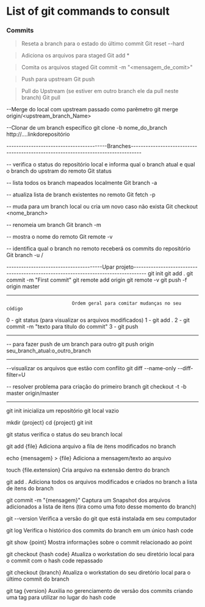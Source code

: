 # List of git commands to consult


### Commits 
>Reseta a branch para o estado do último commit
Git reset --hard

>Adiciona os arquivos para staged
Git add *

>Comita os arquivos staged
Git commit -m "<mensagem_de_comit>"

>Push para upstream
Git push

>Pull do Upstream (se estiver em outro branch ele da pull neste branch)
Git pull
 
--Merge do local com upstream passado como parêmetro
git merge origin/<upstream_branch_Name>

--Clonar de um branch específico
git clone -b nome_do_branch http://....linkdorepositório

-----------------------------------------Branches----------------------------------------------------------------------------------

-- verifica o status do repositório local e informa qual o branch atual e qual o branch do upstram do remoto
Git status

-- lista todos os branch mapeados localmente
Git branch -a

-- atualiza lista de branch existentes no remoto
Git fetch -p

-- muda para um branch local ou cria um novo caso não exista
Git  checkout <nome_branch>

-- renomeia um branch
Git branch -m <nome-antigo> <novo-nome>

-- mostra o nome do remoto
Git remote -v

-- identifica qual o branch no remoto receberá os commits do repositório
Git branch <local-branch> -u <remote>/<remote-branch>

---------------------------------------Upar projeto-----------------------------------------------------------------------------------
git init
git add .
git commit -m "First commit"
git remote add origin <remote repository URL>
git remote -v
git push -f origin master

-----------------------------------------------------------------------------------------------------------------------------------
	
							Ordem geral para comitar mudanças no seu código
							
0 - git status (para visualizar os arquivos modificados)
1 - git add .
2 - git commit -m "texto para titulo do commit"
3 - git push

-----------------------------------------------------------------------------------------------------------------------------------

-- para fazer push de um branch para outro
git push origin seu_branch_atual:o_outro_branch

_______________________________________________________________________________________________________________________________________

--visualizar os arquivos que estão com conflito
git diff --name-only --diff-filter=U

-- resolver problema para criação do primeiro branch 
git checkout -t -b master origin/master

________________________________________________________________________________________________________________________________________

git init 
inicializa um repositório git local vazio

mkdir {project}
cd {project}
git init

git status
verifica o status do seu branch local

git add {file}
Adiciona arquivo a fila de itens modificados no branch

echo {mensagem} > {file}
Adiciona a mensagem/texto ao arquivo

touch {file.extension}
Cria arquivo na extensão dentro do branch

git add .
Adiciona todos os arquivos modificados e criados no branch a lista de itens do branch 

git commit -m "{mensagem}"
Captura um Snapshot dos arquivos adicionados a lista de itens (tira como uma foto desse momento do branch)

git --version
Verifica a versão do git que está instalada em seu computador

git log
Verifica o histórico dos commits do branch em um único hash code

git show {point}
Mostra informações sobre o commit relacionado ao point

git checkout {hash code}
Atualiza o workstation do seu diretório local para o commit com o hash code repassado 

git checkout {branch}
Atualiza o workstation do seu diretório local para o último commit do branch

git tag {version}
Auxilia no gerenciamento de versão dos commits criando uma tag para utilizar no lugar do hash code


